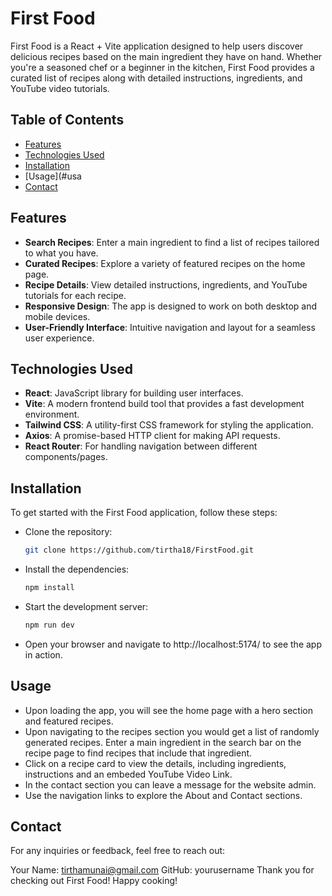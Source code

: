 # First Food

First Food is a React + Vite application designed to help users discover delicious recipes based on the main ingredient they have on hand. Whether you're a seasoned chef or a beginner in the kitchen, First Food provides a curated list of recipes along with detailed instructions, ingredients, and YouTube video tutorials.

## Table of Contents

- [Features](#features)
- [Technologies Used](#technologies-used)
- [Installation](#installation)
- [Usage](#usa
- [Contact](#contact)

## Features

- **Search Recipes**: Enter a main ingredient to find a list of recipes tailored to what you have.
- **Curated Recipes**: Explore a variety of featured recipes on the home page.
- **Recipe Details**: View detailed instructions, ingredients, and YouTube tutorials for each recipe.
- **Responsive Design**: The app is designed to work on both desktop and mobile devices.
- **User-Friendly Interface**: Intuitive navigation and layout for a seamless user experience.

## Technologies Used

- **React**: JavaScript library for building user interfaces.
- **Vite**: A modern frontend build tool that provides a fast development environment.
- **Tailwind CSS**: A utility-first CSS framework for styling the application.
- **Axios**: A promise-based HTTP client for making API requests.
- **React Router**: For handling navigation between different components/pages.

## Installation

To get started with the First Food application, follow these steps:

-  Clone the repository:
   ```bash
   git clone https://github.com/tirtha18/FirstFood.git

   
-  Install the dependencies:
    ```bash
    npm install

- Start the development server:
    ```bash
    npm run dev

- Open your browser and navigate to http://localhost:5174/ to see the app in action.


## Usage

- Upon loading the app, you will see the home page with a hero section and featured recipes.
- Upon navigating to the recipes section you would get a list of randomly generated recipes. Enter a main ingredient in the search bar on the recipe page to find recipes that include that ingredient.
- Click on a recipe card to view the details, including ingredients, instructions and an embeded YouTube Video Link.
- In the contact section you can leave a message for the website admin.
- Use the navigation links to explore the About and Contact sections.

## Contact

For any inquiries or feedback, feel free to reach out:

Your Name: tirthamunai@gmail.com
GitHub: yourusername
Thank you for checking out First Food! Happy cooking!







